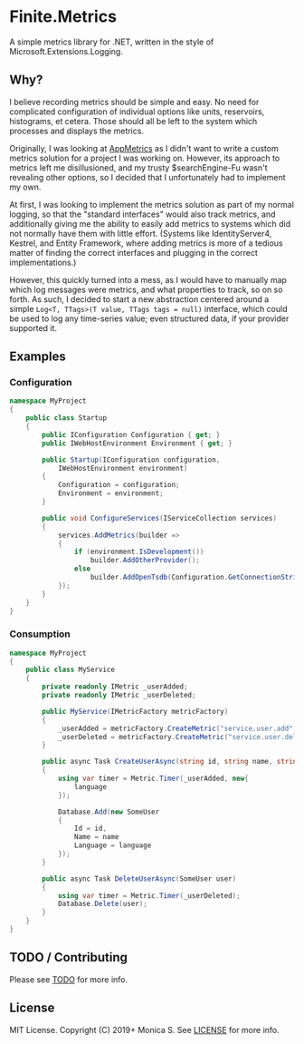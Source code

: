 # Finite.Metrics #

A simple metrics library for .NET, written in the style of
Microsoft.Extensions.Logging.

## Why? ##

I believe recording metrics should be simple and easy. No need for complicated
configuration of individual options like units, reservoirs, histograms, et
cetera. Those should all be left to the system which processes and displays the
metrics.

Originally, I was looking at [AppMetrics] as I didn't want to write a custom
metrics solution for a project I was working on. However, its approach to
metrics left me disillusioned, and my trusty $searchEngine-Fu wasn't revealing
other options, so I decided that I unfortunately had to implement my own.

At first, I was looking to implement the metrics solution as part of my normal
logging, so that the "standard interfaces" would also track metrics, and
additionally giving me the ability to easily add metrics to systems which did
not normally have them with little effort. (Systems like IdentityServer4,
Kestrel, and Entity Framework, where adding metrics is more of a tedious matter
of finding the correct interfaces and plugging in the correct implementations.)

However, this quickly turned into a mess, as I would have to manually map which
log messages were metrics, and what properties to track, so on so forth. As
such, I decided to start a new abstraction centered around a simple
`Log<T, TTags>(T value, TTags tags = null)` interface, which could be used to
log any time-series value; even structured data, if your provider supported it.

## Examples ##

### Configuration ###
```cs
namespace MyProject
{
    public class Startup
    {
        public IConfiguration Configuration { get; }
        public IWebHostEnvironment Environment { get; }

        public Startup(IConfiguration configuration,
            IWebHostEnvironment environment)
        {
            Configuration = configuration;
            Environment = environment;
        }

        public void ConfigureServices(IServiceCollection services)
        {
            services.AddMetrics(builder =>
            {
                if (environment.IsDevelopment())
                    builder.AddOtherProvider();
                else
                    builder.AddOpenTsdb(Configuration.GetConnectionString("OpenTSDB"));
            });
        }
    }
}
```

### Consumption ###

```cs
namespace MyProject
{
    public class MyService
    {
        private readonly IMetric _userAdded;
        private readonly IMetric _userDeleted;

        public MyService(IMetricFactory metricFactory)
        {
            _userAdded = metricFactory.CreateMetric("service.user.add");
            _userDeleted = metricFactory.CreateMetric("service.user.del");
        }

        public async Task CreateUserAsync(string id, string name, string language)
        {
            using var timer = Metric.Timer(_userAdded, new{
                language
            });

            Database.Add(new SomeUser
            {
                Id = id,
                Name = name
                Language = language
            });
        }

        public async Task DeleteUserAsync(SomeUser user)
        {
            using var timer = Metric.Timer(_userDeleted);
            Database.Delete(user);
        }
    }
}
```

## TODO / Contributing ##

Please see [TODO] for more info.

## License ##

MIT License. Copyright (C) 2019+ Monica S. See [LICENSE] for more info.

[AppMetrics]: https://www.app-metrics.io/
[TODO]: ./TODO.md
[LICENSE]: ../LICENSE
